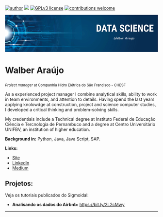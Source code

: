 [![author](https://img.shields.io/badge/Author-Walber%20Araujo-red)](https://www.linkedin.com/in/walberaraujo) [![](https://img.shields.io/badge/python-3.7+-blue.svg)](https://www.python.org/downloads/release/python-365/) [![GPLv3 license](https://img.shields.io/badge/License-GPLv3-blue.svg)](http://perso.crans.org/besson/LICENSE.html) [![contributions welcome](https://img.shields.io/badge/contributions-welcome-brightgreen.svg?style=flat)](https://github.com/Walber2903)

<p align="center">
  <img src="https://github.com/Walber2903/DS/blob/main/banner.png?raw=true" >
</p>

# Walber Araújo
<sub>*Project manager* at Companhia Hidro Elétrica do São Francisco - CHESF</sub>

As a experienced project manager I combine analytical skills, ability to work in team environments, and attention to details. Having spend the last years applying knolowdge at construction, project and science computer studies, I developed a critical thinking and problem-solving skills.

My credentials include a Technical degree at Instituto Federal de Educação Ciência e Tercnologia de Pernambuco and a degree at Centro Universitário UNIFBV, an institution of higher education.

**Background in:** Python, Java, Java Script, SAP.

**Links:**
* [Site](http://sigmoidal.ai)
* [LinkedIn](https://www.linkedin.com/in/walberaraujo/)
* [Medium](https://www.medium.com)


## Projetos:
Veja os tutoriais publicados do Sigmoidal:

* **Analisando os dados do Airbnb:** https://bit.ly/2L2cMwy


---
